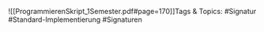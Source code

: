 
![[ProgrammierenSkript_1Semester.pdf#page=170]]Tags & Topics:
   #Signatur
   #Standard-Implementierung
   #Signaturen